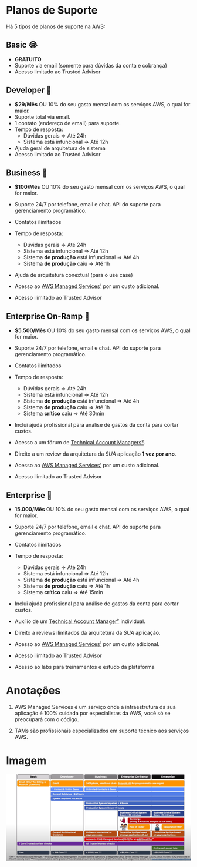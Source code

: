 # Planos de Suporte

Há 5 tipos de planos de suporte na AWS:

## Basic 😭
- **GRATUITO**
- Suporte via email (somente para dúvidas da conta e cobrança)
- Acesso limitado ao Trusted Advisor

## Developer 🥉
- **$29/Mês** OU 10% do seu gasto mensal com os serviços AWS, o qual for maior.
- Suporte total via email.
- 1 contato (endereço de email) para suporte.
- Tempo de resposta:
    - Dúvidas gerais => Até 24h
    - Sistema está infuncional => Até 12h
- Ajuda geral de arquitetura de sistema
- Acesso limitado ao Trusted Advisor


## Business 🥈
- **$100/Mês** OU 10% do seu gasto mensal com os serviços AWS, o qual for maior.

- Suporte 24/7 por telefone, email e chat. API do suporte para gerenciamento programático.

- Contatos ilimitados

- Tempo de resposta:
    - Dúvidas gerais => Até 24h
    - Sistema está infuncional => Até 12h
    - Sistema **de produção** está infuncional => Até 4h
    - Sistema **de produção** caiu => Até 1h

- Ajuda de arquitetura conextual (para o use case)

- Acesso ao <ins>AWS Managed Services¹</ins> por um custo adicional.

- Acesso ilimitado ao Trusted Advisor

## Enterprise On-Ramp 🥇
- **$5.500/Mês** OU 10% do seu gasto mensal com os serviços AWS, o qual for maior.

- Suporte 24/7 por telefone, email e chat. API do suporte para gerenciamento programático.

- Contatos ilimitados

- Tempo de resposta:
    - Dúvidas gerais => Até 24h
    - Sistema está infuncional => Até 12h
    - Sistema **de produção** está infuncional => Até 4h
    - Sistema **de produção** caiu => Até 1h
    - Sistema **crítico** caiu => Até 30min

- Inclui ajuda profissional para análise de gastos da conta para cortar custos.

- Acesso a um fórum de <ins>Technical Account Managers²</ins>.

- Direito a um review da arquitetura da _SUA_ aplicação **1 vez por ano**.

- Acesso ao <ins>AWS Managed Services¹</ins> por um custo adicional.

- Acesso ilimitado ao Trusted Advisor

## Enterprise 💠
- **15.000/Mês** OU 10% do seu gasto mensal com os serviços AWS, o qual for maior.

- Suporte 24/7 por telefone, email e chat. API do suporte para gerenciamento programático.

- Contatos ilimitados

- Tempo de resposta:
    - Dúvidas gerais => Até 24h
    - Sistema está infuncional => Até 12h
    - Sistema **de produção** está infuncional => Até 4h
    - Sistema **de produção** caiu => Até 1h
    - Sistema **crítico** caiu => Até 15min

- Inclui ajuda profissional para análise de gastos da conta para cortar custos.

- Auxílio de um <ins>Technical Account Manager²</ins> individual.

- Direito a reviews ilimitados da arquitetura da _SUA_ aplicação.

- Acesso ao <ins>AWS Managed Services¹</ins> por um custo adicional.

- Acesso ilimitado ao Trusted Advisor

- Acesso ao labs para treinamentos e estudo da plataforma


# Anotações
1. AWS Managed Services é um serviço onde a infraestrutura da sua aplicação é 100% cuidada por especialistas da AWS, você só se preocupará com o código.

2. TAMs são profissionais especializados em suporte técnico aos serviços AWS.

# Imagem
![Planos de Suporte](planos.png)